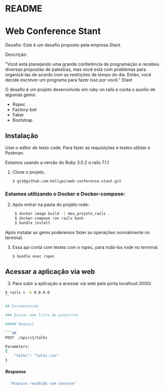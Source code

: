 # README

# Web Conference Stant

Desafio:
Este é um desafio proposto pela empresa Stant.

Descrição:

"Você está planejando uma grande conferência de programação e recebeu diversas propostas de palestras, mas você está com problemas para organizá-las de acordo com as restrições de tempo do dia. Então, você decide escrever um programa para fazer isso por você." Stant



O desafio é um projeto desenvolvido em ruby on rails e conta o auxílio de algumas gems:
- Rspec
- Factory-bot
- Faker
- Bootstrap

## Instalação

Usei o editor de texto code.
Para fazer as requisições e testes utilizei o Postman.

Estamos usando a versão do Ruby 3.0.2 e rails 7.1.1

1. Clone o projeto.

   ```sh
   $ git@github.com:kellypc/web-conference-stant.git
   ```
### Estamos utilizando o Docker e Docker-compose:
2. Após entrar na pasta do projeto rode:
   
   ```sh
    $ docker image build -t meu_projeto_rails .
    $ docker-compose run rails bash
    $ bundle install
   ```
  Após instalar as gems poderemos fazer as operações normalmente no terminal.

3. Essa api conta com testes com o rspec, para rodá-los rode no terminal.

   ```sh
   $ bundle exec rspec
   ```
## Acessar a aplicação via web
3. Para subir a aplicação e acessar via web pela porta localhost:3000/

  ```sh
  $ rails s -b 0.0.0.0
  ``

## Documentacão

### Enviar uma lista de palestras

##### Request

```sh
POST  /api/v1/talks
```

```sh
Parameters:
{
    "talks": "talks.csv"
}
```

##### Response

```sh
  "Arquivo recebido com sucesso"
```
